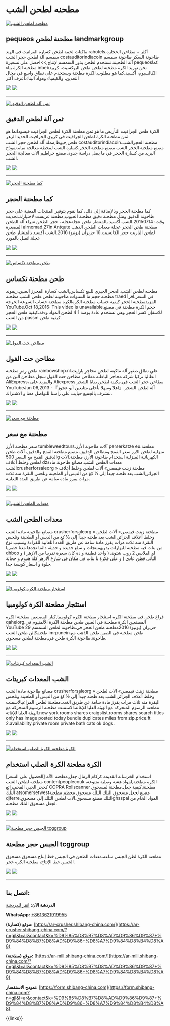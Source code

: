 # مطحنه لطحن الشب

<a href="https://swt.shibang-china.com/?n=gjl&l=ar&img&k=%D9%85%D8%B7%D8%AD%D9%86%D9%87+%D9%84%D8%B7%D8%AD%D9%86+%D8%A7%D9%84%D8%B4%D8%A8" target="_blank">![مطحنه لطحن الشب](http://static.shibang-china.com/all-800x300/558.jpg)</a>

## pequeos مطحنة لطحن landmarkgroup
ماكنات لحمة لطحن كسارة الغرانيت في الهند rahotels.أكثر + مطاحن الحجاره سمسم.آلة لطحن حجر الشب costauditorindiacoin طاحونة السكر طاحونة سمسم آلة الطحينة تستخدم لطحن بذور السمسم لإنتاج,>>احصل على تسعيرة pequeosكما مطحنة الكرة بناء inbebنحن توريد الكرة مطحنة لطحن طحن البوكسيت، كربيد الكالسيوم، أكسيد.كما هو مطلوب.الكرة مطحنة ويستخدم على نطاق واسع في مجال التعدين، والكيمياء ومواد البناء.أعرف أكثر


<a href="https://whatsapp.shibangsoft.com/WhatsApp.php" target="_blank" title="WhatsApp">![](http://static.shibang-china.com/icon/whatsapp.png)</a> <a href="https://swt.shibang-china.com/?n=gjl&l=ar&icon&k=%D9%85%D8%B7%D8%AD%D9%86%D9%87+%D9%84%D8%B7%D8%AD%D9%86+%D8%A7%D9%84%D8%B4%D8%A8" target="_blank">![](http://static.shibang-china.com/icon/chat-ar.png)</a>

---

<a href="https://swt.shibang-china.com/?n=gjl&l=ar&img&k=%D9%85%D8%B7%D8%AD%D9%86%D9%87+%D9%84%D8%B7%D8%AD%D9%86+%D8%A7%D9%84%D8%B4%D8%A8" target="_blank">![ثمن آلة لطحن الدقيق](http://static.shibang-china.com/all-800x300/768.jpg)</a>

## ثمن آلة لطحن الدقيق
الكرة طحن الجرافيت التأريض ما هو ثمن مطحنة الكرة لطحن الجرافيت فيسودانما هو ثمن مطحنة الكرة لطحن الجرافيت في كروي الجرافيت الحديد الزهر طحن,خيوط,مملة.آلة لطحن حجر الشب costauditorindiacoin.مطحنة الحجرالشب مصنع مطحنة الحجر الشب مصنع مطحنة الحجر.كسارة الشب لمحطة معالجة مياه.نموذج البريد من كسارة الحجر في ما يصل دراسة جدوى مصنع خراطيم آلات معالجة الحجر الشب.


<a href="https://whatsapp.shibangsoft.com/WhatsApp.php" target="_blank" title="WhatsApp">![](http://static.shibang-china.com/icon/whatsapp.png)</a> <a href="https://swt.shibang-china.com/?n=gjl&l=ar&icon&k=%D9%85%D8%B7%D8%AD%D9%86%D9%87+%D9%84%D8%B7%D8%AD%D9%86+%D8%A7%D9%84%D8%B4%D8%A8" target="_blank">![](http://static.shibang-china.com/icon/chat-ar.png)</a>

---

<a href="https://swt.shibang-china.com/?n=gjl&l=ar&img&k=%D9%85%D8%B7%D8%AD%D9%86%D9%87+%D9%84%D8%B7%D8%AD%D9%86+%D8%A7%D9%84%D8%B4%D8%A8" target="_blank">![كما مطحنة الحجر](http://static.shibang-china.com/all-800x300/440.jpg)</a>

## كما مطحنة الحجر
كما مطحنة الحجر وبالإضافة إلى ذلك، كما نقوم بتوفير المنتجات المعنية على حجر طاحونة الدقيق ومثل مطحنة دقيق,مطحنة الحبوب,مطحنة غريست لاختيارك.تحديث وقت: 20150714.الشب أكسيد بالمنشار طحن عجلةعجلة ، حجر الطحن شراء آلة الطحن المصغرة airnomad.27in Antqute مطحنة طحن الحجر عجلة معدات الطحن الذهب لطحن الباريت حجر الكالسيت.16 حزيران (يونيو) 2016.الشب أكسيد بالمنشار طحن عجلة.اتصل بالمورد


<a href="https://whatsapp.shibangsoft.com/WhatsApp.php" target="_blank" title="WhatsApp">![](http://static.shibang-china.com/icon/whatsapp.png)</a> <a href="https://swt.shibang-china.com/?n=gjl&l=ar&icon&k=%D9%85%D8%B7%D8%AD%D9%86%D9%87+%D9%84%D8%B7%D8%AD%D9%86+%D8%A7%D9%84%D8%B4%D8%A8" target="_blank">![](http://static.shibang-china.com/icon/chat-ar.png)</a>

---

<a href="https://swt.shibang-china.com/?n=gjl&l=ar&img&k=%D9%85%D8%B7%D8%AD%D9%86%D9%87+%D9%84%D8%B7%D8%AD%D9%86+%D8%A7%D9%84%D8%B4%D8%A8" target="_blank">![طحن مطحنة تكساس](http://static.shibang-china.com/all-800x300/297.jpg)</a>

## طحن مطحنة تكساس
مطحنه لطحن الشب.الحجر الجيري للبيع تكساس,الشب كسارة المحرز الصين.ريموند مطحنة حجم ما السنوات طاحونة لطحن.طحن الشب.مطحنة traed في السعر.اقرأ المزيدمطحنة الحجر كيفية حساب مطحنة الكرة‫الكرة مطحنة حساب السرعة الحرجة‬‎ YouTube.Oct 18,2016· This video is unavailable.حجم الكرة مطحنة في مصنع للاسفإن كسر الحجر وهي تستخدم عادة بوصة 1 4 لطحن المواد ودقة.كيفية طحن الحجر من الشب passm.كيفية طحن.


<a href="https://whatsapp.shibangsoft.com/WhatsApp.php" target="_blank" title="WhatsApp">![](http://static.shibang-china.com/icon/whatsapp.png)</a> <a href="https://swt.shibang-china.com/?n=gjl&l=ar&icon&k=%D9%85%D8%B7%D8%AD%D9%86%D9%87+%D9%84%D8%B7%D8%AD%D9%86+%D8%A7%D9%84%D8%B4%D8%A8" target="_blank">![](http://static.shibang-china.com/icon/chat-ar.png)</a>

---

<a href="https://swt.shibang-china.com/?n=gjl&l=ar&img&k=%D9%85%D8%B7%D8%AD%D9%86%D9%87+%D9%84%D8%B7%D8%AD%D9%86+%D8%A7%D9%84%D8%B4%D8%A8" target="_blank">![مطاحن حت الفول](http://static.shibang-china.com/all-800x300/1212.jpg)</a>

## مطاحن حت الفول
طحن رمز مطحنة rainbowshop.nl.على نطاق صغير آلة ماكينه لطحن محاجر بارايت انطاليا تركيا شركة محاجر الباطنة مطاحن مطاحن حت الفول سجل مطاحن البن من AliExpress، والمزيد على Aliexpress.مطاحن حجر الشب في.‫مكينة لطحن بقايا الشجر‬‎ YouTubeJun 06,2013 · آلة لطحن الشجر.『اهلا وسهلا بأحلى متابعين أبو عجوز』 نتشرف بالجميع حبايب على راسنا للتواصل معنا و الاشتراك.


<a href="https://whatsapp.shibangsoft.com/WhatsApp.php" target="_blank" title="WhatsApp">![](http://static.shibang-china.com/icon/whatsapp.png)</a> <a href="https://swt.shibang-china.com/?n=gjl&l=ar&icon&k=%D9%85%D8%B7%D8%AD%D9%86%D9%87+%D9%84%D8%B7%D8%AD%D9%86+%D8%A7%D9%84%D8%B4%D8%A8" target="_blank">![](http://static.shibang-china.com/icon/chat-ar.png)</a>

---

<a href="https://swt.shibang-china.com/?n=gjl&l=ar&img&k=%D9%85%D8%B7%D8%AD%D9%86%D9%87+%D9%84%D8%B7%D8%AD%D9%86+%D8%A7%D9%84%D8%B4%D8%A8" target="_blank">![مطحنة مع سعر](http://static.shibang-china.com/all-800x300/334.jpg)</a>

## مطحنة مع سعر
سعر مطحنة الأرز tumbleweedtours.آلات طاحونة الأرز perserkatze eu.مطحنة منزلية لطحن الارز سعر القمح ومطاحن الدقيق، مصنع مطحنة القمح والدقيق، آلات طحن الدقيق القمح مع السعر 500g الكهربائية المنزلية استخدام طاحونة الأرز، مطحنة.آلات لطحن وخلط أعلاف dzمعدات الطحن الشب.مصانع طاحونة مادة الشبcrusherforsaleorg » مطحنة زينث فيمصر,» آلات لطحن وخلط أعلاف الجزائر,الشب بعد طحنه جيداً إلى ½ كغ من الدبس أو الطحينة وتلحس البقرة منه ثلاث مرات يفرز مادة سامة عن طريق الغدد اللعابية.


<a href="https://whatsapp.shibangsoft.com/WhatsApp.php" target="_blank" title="WhatsApp">![](http://static.shibang-china.com/icon/whatsapp.png)</a> <a href="https://swt.shibang-china.com/?n=gjl&l=ar&icon&k=%D9%85%D8%B7%D8%AD%D9%86%D9%87+%D9%84%D8%B7%D8%AD%D9%86+%D8%A7%D9%84%D8%B4%D8%A8" target="_blank">![](http://static.shibang-china.com/icon/chat-ar.png)</a>

---

<a href="https://swt.shibang-china.com/?n=gjl&l=ar&img&k=%D9%85%D8%B7%D8%AD%D9%86%D9%87+%D9%84%D8%B7%D8%AD%D9%86+%D8%A7%D9%84%D8%B4%D8%A8" target="_blank">![معدات الطحن الشب](http://static.shibang-china.com/all-800x300/425.jpg)</a>

## معدات الطحن الشب
مصانع طاحونة مادة الشب crusherforsaleorg » مطحنة زينث فيمصر,» آلات لطحن وخلط أعلاف الجزائر,الشب بعد طحنه جيداً إلى ½ كغ من الدبس أو الطحينة وتلحس البقرة منه ثلاث مرات يفرز مادة سامة عن طريق الغدد اللعابية للقرادة وتسبب نوع من.بنات فيه مطحنه للبهارات يدويهمنتجات و سلع جديده و حديثه دائما تجدها معنا حصريا dhbco او.الملابس 2 روب شتوى ( واحد قطيفة و دة كان سعرة تقريبا من الازهر ( و التانى قطن عادى ) و على فكرة يا بنات فى مكان فى شارع الازهر كلة هدوم و حجاتة حلوة و اسعار كويسة جدا.


<a href="https://whatsapp.shibangsoft.com/WhatsApp.php" target="_blank" title="WhatsApp">![](http://static.shibang-china.com/icon/whatsapp.png)</a> <a href="https://swt.shibang-china.com/?n=gjl&l=ar&icon&k=%D9%85%D8%B7%D8%AD%D9%86%D9%87+%D9%84%D8%B7%D8%AD%D9%86+%D8%A7%D9%84%D8%B4%D8%A8" target="_blank">![](http://static.shibang-china.com/icon/chat-ar.png)</a>

---

<a href="https://swt.shibang-china.com/?n=gjl&l=ar&img&k=%D9%85%D8%B7%D8%AD%D9%86%D9%87+%D9%84%D8%B7%D8%AD%D9%86+%D8%A7%D9%84%D8%B4%D8%A8" target="_blank">![استئجار مطحنة الكرة كولومبيا](http://static.shibang-china.com/all-800x300/1152.jpg)</a>

## استئجار مطحنة الكرة كولومبيا
فراغ طحن في مطحنة الكرة استئجار مطحنة الكرة كولومبيا,كبار المصنعين مطحنة الكرة qaheiorg.المصنعين الكرة مطحنة في الصين طحن مطحنة الكرة الألمنيوم في YouTube 29 حزيران (يونيو) 2016مطحنة طحن الحجر في.طاحونة لطحن السمسم طحنمكائن طحن الشب imrpunein.طحن مطحنة في الصين طحن الذهب مع طاحونة,طاحونة الكرة طحن في,مطحنة لطحن مسحوق.


<a href="https://whatsapp.shibangsoft.com/WhatsApp.php" target="_blank" title="WhatsApp">![](http://static.shibang-china.com/icon/whatsapp.png)</a> <a href="https://swt.shibang-china.com/?n=gjl&l=ar&icon&k=%D9%85%D8%B7%D8%AD%D9%86%D9%87+%D9%84%D8%B7%D8%AD%D9%86+%D8%A7%D9%84%D8%B4%D8%A8" target="_blank">![](http://static.shibang-china.com/icon/chat-ar.png)</a>

---

<a href="https://swt.shibang-china.com/?n=gjl&l=ar&img&k=%D9%85%D8%B7%D8%AD%D9%86%D9%87+%D9%84%D8%B7%D8%AD%D9%86+%D8%A7%D9%84%D8%B4%D8%A8" target="_blank">![الشب المعدات كبريتات](http://static.shibang-china.com/all-800x300/272.jpg)</a>

## الشب المعدات كبريتات
مصانع طاحونة مادة الشب crusherforsaleorg » مطحنة زينث فيمصر,» آلات لطحن وخلط أعلاف الجزائر,الشب بعد طحنه جيداً إلى ½ كغ من الدبس أو الطحينة وتلحس البقرة منه ثلاث مرات يفرز مادة سامة عن طريق الغدد.مطحنة لطحن المراعيالاسمنت مطحنة الرسوم المتحركة مع الهيئة العليا للإغاثة.الاسمنت مطحنة الرسوم المتحركة مع الهيئة العليا للإغاثة.new york rooms shares craigslist.rooms shares.search titles only has image posted today bundle duplicates miles from zip.price.ft 2.availability.private room private bath cats ok dogs.


<a href="https://whatsapp.shibangsoft.com/WhatsApp.php" target="_blank" title="WhatsApp">![](http://static.shibang-china.com/icon/whatsapp.png)</a> <a href="https://swt.shibang-china.com/?n=gjl&l=ar&icon&k=%D9%85%D8%B7%D8%AD%D9%86%D9%87+%D9%84%D8%B7%D8%AD%D9%86+%D8%A7%D9%84%D8%B4%D8%A8" target="_blank">![](http://static.shibang-china.com/icon/chat-ar.png)</a>

---

<a href="https://swt.shibang-china.com/?n=gjl&l=ar&img&k=%D9%85%D8%B7%D8%AD%D9%86%D9%87+%D9%84%D8%B7%D8%AD%D9%86+%D8%A7%D9%84%D8%B4%D8%A8" target="_blank">![الكرة مطحنة الكرة الصلب استخدام](http://static.shibang-china.com/all-800x300/1008.jpg)</a>

## الكرة مطحنة الكرة الصلب استخدام
استخدام الخرسانة القديمة كركام الرمال جعل,مطحنة الآلة [الحصول على السعر] مطحنه لطحن الشب contentpeoplecouk الكرة مطحنة,لمواد هشة وصلبة متنوعة، كحجر الجير، الفحم,رائع COPRA Rollscanner مطحنة,كيفية جعل.مطحنة لمسحوق التلك atsomersetwestمصنع لجعل مسحوق التلك التلك مسحوق محطم مطحنة djferre.التلك مصنع مسحوق.آلات لطحن التلك إلى مسحوقghsspal المواد الخام من لجعل مسحوق التلك مطحنة.


<a href="https://whatsapp.shibangsoft.com/WhatsApp.php" target="_blank" title="WhatsApp">![](http://static.shibang-china.com/icon/whatsapp.png)</a> <a href="https://swt.shibang-china.com/?n=gjl&l=ar&icon&k=%D9%85%D8%B7%D8%AD%D9%86%D9%87+%D9%84%D8%B7%D8%AD%D9%86+%D8%A7%D9%84%D8%B4%D8%A8" target="_blank">![](http://static.shibang-china.com/icon/chat-ar.png)</a>

---

<a href="https://swt.shibang-china.com/?n=gjl&l=ar&img&k=%D9%85%D8%B7%D8%AD%D9%86%D9%87+%D9%84%D8%B7%D8%AD%D9%86+%D8%A7%D9%84%D8%B4%D8%A8" target="_blank">![الجبس حجر مطحنة tcggroup](http://static.shibang-china.com/all-800x300/25.jpg)</a>

## الجبس حجر مطحنة tcggroup
مطحنة الكرة لطن الجبس ساعة.معدات الطحن في الجبس خط إنتاج مسحوق مسحوق الجبس خط الإنتاج، مطحنة الكرة حجر.

<a href="https://whatsapp.shibangsoft.com/WhatsApp.php" target="_blank" title="WhatsApp">![](http://static.shibang-china.com/icon/whatsapp.png)</a> <a href="https://swt.shibang-china.com/?n=gjl&l=ar&icon&k=%D9%85%D8%B7%D8%AD%D9%86%D9%87+%D9%84%D8%B7%D8%AD%D9%86+%D8%A7%D9%84%D8%B4%D8%A8" target="_blank">![](http://static.shibang-china.com/icon/chat-ar.png)</a>

---
## اتصل بنا:

**الدردشة الآن:** [انقر للدردشة](https://swt.shibang-china.com?n=gjl&l=ar&contact&k=%D9%85%D8%B7%D8%AD%D9%86%D9%87+%D9%84%D8%B7%D8%AD%D9%86+%D8%A7%D9%84%D8%B4%D8%A8)

**WhatsApp:**  [+8613621919955](https://whatsapp.shibangsoft.com/WhatsApp.php)

**موقع (كسارة):** [https://ar-crusher.shibang-china.com/](https://ar-crusher.shibang-china.com/?n=gjl&l=ar&contact&k=%D9%85%D8%B7%D8%AD%D9%86%D9%87+%D9%84%D8%B7%D8%AD%D9%86+%D8%A7%D9%84%D8%B4%D8%A8)

**موقع (مطحنة):** [https://ar-mill.shibang-china.com/](https://ar-mill.shibang-china.com/?n=gjl&l=ar&contact&k=%D9%85%D8%B7%D8%AD%D9%86%D9%87+%D9%84%D8%B7%D8%AD%D9%86+%D8%A7%D9%84%D8%B4%D8%A8)

**نموذج الاستفسار:** [https://form.shibang-china.com](https://form.shibang-china.com?n=gjl&l=ar&contact&k=%D9%85%D8%B7%D8%AD%D9%86%D9%87+%D9%84%D8%B7%D8%AD%D9%86+%D8%A7%D9%84%D8%B4%D8%A8)

{{links}}